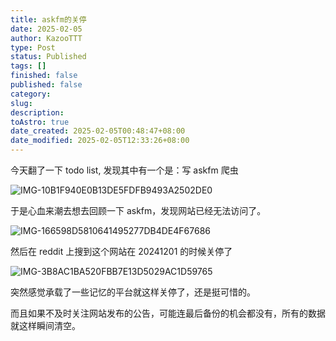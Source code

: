 ```yaml
---
title: askfm的关停
date: 2025-02-05
author: KazooTTT
type: Post
status: Published
tags: []
finished: false
published: false
category: 
slug:
description: 
toAstro: true
date_created: 2025-02-05T00:48:47+08:00
date_modified: 2025-02-05T12:33:26+08:00
---
```


今天翻了一下 todo list, 发现其中有一个是：写 askfm 爬虫

![IMG-10B1F940E0B13DE5FDFB9493A2502DE0](https://pictures.kazoottt.top/2025/02/20250205-IMG-10B1F940E0B13DE5FDFB9493A2502DE0.png)

于是心血来潮去想去回顾一下 askfm，发现网站已经无法访问了。

![IMG-166598D5810641495277DB4DE4F67686](https://pictures.kazoottt.top/2025/02/20250205-IMG-166598D5810641495277DB4DE4F67686.png)

然后在 reddit 上搜到这个网站在 20241201 的时候关停了

![IMG-3B8AC1BA520FBB7E13D5029AC1D59765](https://pictures.kazoottt.top/2025/02/20250205-IMG-3B8AC1BA520FBB7E13D5029AC1D59765.png)

突然感觉承载了一些记忆的平台就这样关停了，还是挺可惜的。

而且如果不及时关注网站发布的公告，可能连最后备份的机会都没有，所有的数据就这样瞬间清空。

